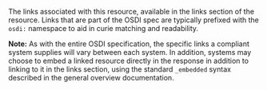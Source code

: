 The links associated with this resource, available in the links section of the resource. Links that are part of the OSDI spec are typically prefixed with the ```osdi:``` namespace to aid in curie matching and readability.

**Note:** As with the entire OSDI specification, the specific links a compliant system supplies will vary between each system. In addition, systems may choose to embed a linked resource directly in the response in addition to linking to it in the links section, using the standard `_embedded` syntax described in the general overview documentation.